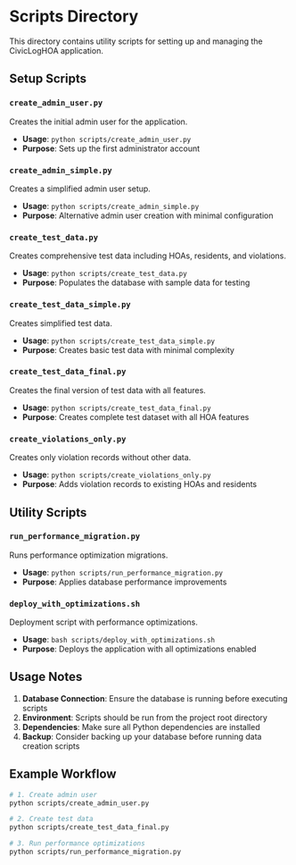 # Scripts Directory

This directory contains utility scripts for setting up and managing the CivicLogHOA application.

## Setup Scripts

### `create_admin_user.py`
Creates the initial admin user for the application.
- **Usage**: `python scripts/create_admin_user.py`
- **Purpose**: Sets up the first administrator account

### `create_admin_simple.py`
Creates a simplified admin user setup.
- **Usage**: `python scripts/create_admin_simple.py`
- **Purpose**: Alternative admin user creation with minimal configuration

### `create_test_data.py`
Creates comprehensive test data including HOAs, residents, and violations.
- **Usage**: `python scripts/create_test_data.py`
- **Purpose**: Populates the database with sample data for testing

### `create_test_data_simple.py`
Creates simplified test data.
- **Usage**: `python scripts/create_test_data_simple.py`
- **Purpose**: Creates basic test data with minimal complexity

### `create_test_data_final.py`
Creates the final version of test data with all features.
- **Usage**: `python scripts/create_test_data_final.py`
- **Purpose**: Creates complete test dataset with all HOA features

### `create_violations_only.py`
Creates only violation records without other data.
- **Usage**: `python scripts/create_violations_only.py`
- **Purpose**: Adds violation records to existing HOAs and residents

## Utility Scripts

### `run_performance_migration.py`
Runs performance optimization migrations.
- **Usage**: `python scripts/run_performance_migration.py`
- **Purpose**: Applies database performance improvements

### `deploy_with_optimizations.sh`
Deployment script with performance optimizations.
- **Usage**: `bash scripts/deploy_with_optimizations.sh`
- **Purpose**: Deploys the application with all optimizations enabled

## Usage Notes

1. **Database Connection**: Ensure the database is running before executing scripts
2. **Environment**: Scripts should be run from the project root directory
3. **Dependencies**: Make sure all Python dependencies are installed
4. **Backup**: Consider backing up your database before running data creation scripts

## Example Workflow

```bash
# 1. Create admin user
python scripts/create_admin_user.py

# 2. Create test data
python scripts/create_test_data_final.py

# 3. Run performance optimizations
python scripts/run_performance_migration.py
``` 